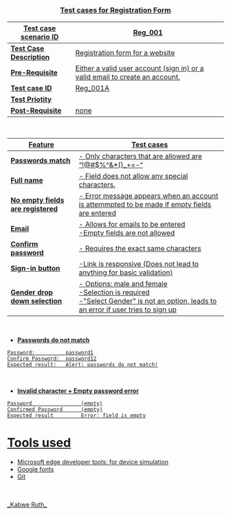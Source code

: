 ## <h3 style="text-align:center;"><u> Test cases for Registration Form </h3>


|Test case scenario ID| Reg_001|
|------|--------------|
|**Test Case Description** | Registration form for a website|
|**Pre-Requisite** | Either a valid user account (sign in) or a valid email to create an account. |
|**Test case ID** | Reg_001A |
|**Test Priotity** | |
|**Post-Requisite** | none|

<br>

| Feature | Test cases |
|------|--------------|
| **Passwords match** | - Only characters that are allowed are “!@#$%^&*()_+=-“|
| **Full name** | - Field does not allow any special characters. |
| **No empty fields are registered** | - Error message appears when an account is attemmpted to be made if empty fields are entered |
| **Email** | - Allows for emails to be entered <br> -Empty fields are not allowed  |
| **Confirm password** | - Requires the exact same characters |
| **Sign-in button** | -Link is responsive (Does not lead to anything for basic validation) |
| **Gender drop down selection** | - Options: male and female <br> -Selection is required <br> -"Select Gender" is not an option, leads to an error if user tries to sign up  |



<br>

* **Passwords do not match**

```
Password:          password1
Confirm Password:  password12
Expected result:   Alert: passwords do not match!
```
<br>

* **Invalid character + Empty password error**

```
Password                (empty)
Confirmed Password      (empty)
Expected result         Error: field is empty

```
# Tools used

* Microsoft edge developer tools: for device simulation
* Google fonts
* Git

<br>
<br>
_Kabwe Ruth_